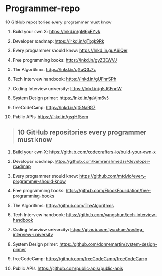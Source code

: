 # Programmer-repo

10 GitHub repositories every programmer must know

1. Build your own X: https://lnkd.in/gM6pEYvk

2. Developer roadmap: https://lnkd.in/gTkgk9Rk

3. Every programmer should know: https://lnkd.in/guA6iQer

4. Free programming books: https://lnkd.in/gyZ3EWVJ

5. The Algorithms: https://lnkd.in/gXuQ6x7z

6. Tech Interview handbook: https://lnkd.in/gUFnnSPh

7. Coding Interview university: https://lnkd.in/g5JGFpnW

8. System Design primer: https://lnkd.in/gaVjm6v5

9. freeCodeCamp: https://lnkd.in/gt5NaRG7

10. Public APIs: https://lnkd.in/gsgHf5em

> ## 10 GitHub repositories every programmer must know

1. Build your own X: https://github.com/codecrafters-io/build-your-own-x

2. Developer roadmap: https://github.com/kamranahmedse/developer-roadmap

3. Every programmer should know: https://github.com/mtdvio/every-programmer-should-know

4. Free programming books: https://github.com/EbookFoundation/free-programming-books

5. The Algorithms: https://github.com/TheAlgorithms

6. Tech Interview handbook: https://github.com/yangshun/tech-interview-handbook

7. Coding Interview university: https://github.com/jwasham/coding-interview-university

8. System Design primer: https://github.com/donnemartin/system-design-primer

9. freeCodeCamp: https://github.com/freeCodeCamp/freeCodeCamp

10. Public APIs: https://github.com/public-apis/public-apis
